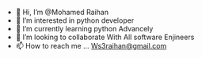 - 👋 Hi, I’m @Mohamed Raihan
- 👀 I’m interested in python developer
- 🌱 I’m currently learning python Advancely
- 💞️ I’m looking to collaborate With All software Enjineers
- 📫 How to reach me ...  Ws3raihan@gmail.com 

<!---
Mohamedraihan/Mohamedraihan is a ✨ special ✨ repository because its `README.md` (this file) appears on your GitHub profile.
You can click the Preview link to take a look at your changes.
--->

